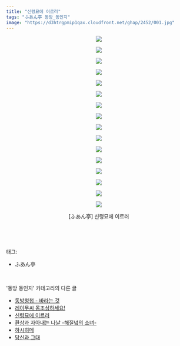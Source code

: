 ```yaml
---
title: "신령묘에 이르러"
tags: "ふあん亭 동방_동인지"
image: "https://d3htrgpmip1qax.cloudfront.net/ghap/2452/001.jpg"
---
```

<div class="article">
<p style="text-align: center; clear: none; float: none;"><img src="{{ site.imgserver5 }}/ghap/2452/001.jpg"/></p>
<p style="text-align: center; clear: none; float: none;"><img src="{{ site.imgserver5 }}/ghap/2452/002.jpg"/></p>
<p style="text-align: center; clear: none; float: none;"><img src="{{ site.imgserver5 }}/ghap/2452/003.jpg"/></p>
<p style="text-align: center; clear: none; float: none;"><img src="{{ site.imgserver5 }}/ghap/2452/004.jpg"/></p>
<p style="text-align: center; clear: none; float: none;"><img src="{{ site.imgserver5 }}/ghap/2452/005.jpg"/></p>
<p style="text-align: center; clear: none; float: none;"><img src="{{ site.imgserver5 }}/ghap/2452/006.jpg"/></p>
<p style="text-align: center; clear: none; float: none;"><img src="{{ site.imgserver5 }}/ghap/2452/007.jpg"/></p>
<p style="text-align: center; clear: none; float: none;"><img src="{{ site.imgserver5 }}/ghap/2452/008.jpg"/></p>
<p style="text-align: center; clear: none; float: none;"><img src="{{ site.imgserver5 }}/ghap/2452/009.jpg"/></p>
<p style="text-align: center; clear: none; float: none;"><img src="{{ site.imgserver5 }}/ghap/2452/010.jpg"/></p>
<p style="text-align: center; clear: none; float: none;"><img src="{{ site.imgserver5 }}/ghap/2452/011.jpg"/></p>
<p style="text-align: center; clear: none; float: none;"><img src="{{ site.imgserver5 }}/ghap/2452/012.jpg"/></p>
<p style="text-align: center; clear: none; float: none;"><img src="{{ site.imgserver5 }}/ghap/2452/013.jpg"/></p>
<p style="text-align: center; clear: none; float: none;"><img src="{{ site.imgserver5 }}/ghap/2452/014.jpg"/></p>
<p style="text-align: center; clear: none; float: none;"><img src="{{ site.imgserver5 }}/ghap/2452/015.jpg"/></p>
<p style="text-align: center; clear: none; float: none;"><img src="{{ site.imgserver5 }}/ghap/2452/016.jpg"/></p>
<p style="text-align: center; clear: none; float: none;">[ふあん亭] 신령묘에 이르러</p>
<p><br/></p>
</div><br/>
<div class="tagTrail">
<p>태그: </p>
<ul>
<li>ふあん亭</li>
</ul>
</div><br/>
<div class="another">
<p>'동방 동인지' 카테고리의 다른 글</p>
<ul>
<li><a href="/ghap_2454">동방청첩 - 바라는 것</a></li>
<li><a href="/ghap_2453">레이무씨 몸조심하세요!</a></li>
<li><a href="/ghap_2452">신령묘에 이르러</a></li>
<li><a href="/ghap_2451">환상과 자아내는 나날 -해질녘의 소녀-</a></li>
<li><a href="/ghap_2450">하시히메</a></li>
<li><a href="/ghap_2449">당신과 그대</a></li>
</ul>
</div><br/>
<div class="cb_module cb_fluid">
<div class="cb_wrt cb_profile">
</div><!-- commentList close -->
</div><br/>
